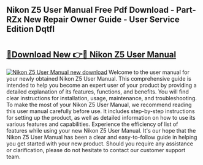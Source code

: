 ## Nikon Z5 User Manual Free Pdf Download - Part-RZx New Repair Owner Guide - User Service Edition DqtfI

# <h2><a href="http://cf25288.oget.top/?id=Nikon+Z5+User+Manual">🔗Download New 👉🔴 Nikon Z5 User Manual</a></h2>

[![Nikon Z5 User Manual new download](https://i.imgur.com/5g1atiW.png)](http://cf25288.oget.top/?id=Nikon+Z5+User+Manual)
Welcome to the user manual for your newly obtained Nikon Z5 User Manual. This comprehensive guide is intended to help you become an expert user of your product by providing a detailed explanation of its features, functions, and benefits. You will find clear instructions for installation, usage, maintenance, and troubleshooting. To make the most of your Nikon Z5 User Manual, we recommend reading this user manual carefully before use. It includes step-by-step instructions for setting up the product, as well as detailed information on how to use its various features and capabilities. Experience the efficiency of list of features while using your new Nikon Z5 User Manual. It's our hope that the Nikon Z5 User Manual has been a clear and easy-to-follow guide in helping you get started with your new product. Should you require any assistance or clarification, please do not hesitate to contact our customer support team.
